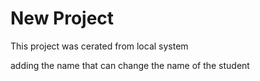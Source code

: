 # New Project

This project was cerated from local system

adding the name that can change the name of the student 